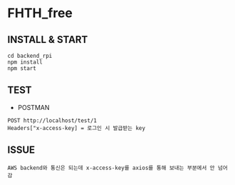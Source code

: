 # FHTH_free

## INSTALL & START
    cd backend_rpi
    npm install
    npm start
  
## TEST
* POSTMAN
```  
POST http://localhost/test/1  
Headers["x-access-key] = 로그인 시 발급받는 key
```

## ISSUE
    AWS backend와 통신은 되는데 x-access-key를 axios를 통해 보내는 부분에서 안 넘어감
        
